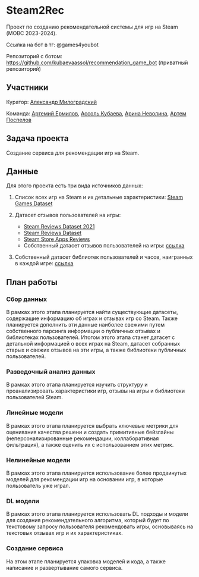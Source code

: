 # Steam2Rec
Проект по созданию рекомендательной системы для игр на Steam (МОВС 2023-2024).

Ссылка на бот в тг: @games4youbot

Репозиторий с ботом: https://github.com/kubaevaassol/recommendation_game_bot (приватный репозиторий)

## Участники
Куратор: [Александр Милоградский](https://github.com/nemexur)

Команда: [Артемий Ермилов](https://github.com/avermilov), [Ассоль Кубаева](https://github.com/kubaevaassol), [Арина Неволина](https://github.com/nevolinaa), [Артем Поспелов](https://github.com/artem-pospelov)

## Задача проекта
Создание сервиса для рекомендации игр на Steam.

## Данные
Для этого проекта есть три вида источников данных:
1. Список всех игр на Steam и их детальные характеристики:  [Steam Games Dataset](https://www.kaggle.com/datasets/fronkongames/steam-games-dataset)
2. Датасет отзывов пользователей на игры:
    - [Steam Reviews Dataset 2021](https://www.kaggle.com/datasets/najzeko/steam-reviews-2021)
    - [Steam Reviews Dataset](https://www.kaggle.com/datasets/forgemaster/steam-reviews-dataset)
    - [Steam Store Apps Reviews](https://www.kaggle.com/datasets/souyama/steam-reviews)
    - Собственный датасет отзывов пользователей на игры: [ссылка](https://disk.yandex.com/d/lWM2Ru1QIR3lrw/v4)
      
3. Собственный датасет библиотек пользователей и часов, наигранных в каждой игре: [ссылка](https://disk.yandex.com/d/lWM2Ru1QIR3lrw/v4)

## План работы
### Сбор данных

В рамках этого этапа планируется найти существующие датасеты, содержащие информацию об играх и отзывах игр со Steam. Также планируется дополнить эти данные наиболее свежими путем собственного парсинга информации о публичных отзывах и библиотеках пользователей. Итогом этого этапа станет датасет с детальной информацией о всех играх на Steam, датасет собранных старых и свежих отзывов на эти игры, а также библиотеки публичных пользователей.

### Разведочный анализ данных

В рамках этого этапа планируется изучить структуру и проанализировать характеристики игр, отзывы на игры и библиотеки пользователей Steam.

### Линейные модели

В рамках этого этапа планируется выбрать ключевые метрики для оценивания качества решени и создать примитивные бейзлайны (неперсонализированные рекомендации, коллаборативная фильтрация), а также оценить их с использованием этих метрик. 

### Нелинейные модели
В рамках этого этапа планируется использование более продвинутых моделей для рекомендации игр на основании игр, в которые пользователь уже играл. 

### DL модели
В рамках этого этапа планируется использовать DL подходы и модели для создания рекомендательного алгоритма, который будет по текстовому запросу пользователя рекомендовать игры, основываясь на текстовых отзывах игр и их характеристиках.

### Создание сервиса
На этом этапе планируется упаковка моделей и кода, а также написание и развертывание самого сервиса.
